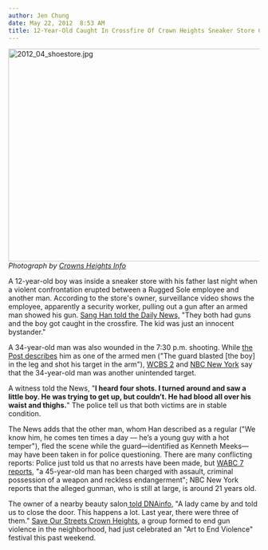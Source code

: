 ```yaml
---
author: Jen Chung
date: May 22, 2012  8:53 AM
title: 12-Year-Old Caught In Crossfire Of Crown Heights Sneaker Store Confrontation
---
```


<p><span class="mt-enclosure mt-enclosure-image" style="display: inline;"> </span></p><div class="image-none"> <img alt="2012_04_shoestore.jpg" src="https://web.archive.org/web/20120605083930im_/http://gothamist.com/attachments/jen/2012_04_shoestore.jpg" width="640" height="427"> <br> <i> Photograph by <a href="https://web.archive.org/web/20120605083930/http://www.crownheights.info/index.php?itemid=28977">Crowns Heights Info</a></i></div> <p></p>

<p>A 12-year-old boy was inside a sneaker store with his father last night when a violent confrontation erupted between a Rugged Sole employee and another man.  According to the store&apos;s owner, surveillance video shows the employee, apparently a security worker, pulling out a gun after an armed man showed his gun. <a href="https://web.archive.org/web/20120605083930/http://www.nydailynews.com/new-york/brooklyn/12-year-old-boy-shot-leg-brooklyn-sneaker-shop-article-1.1082315"> Sang Han told the Daily News,</a> &quot;They both had guns and the boy got caught in the crossfire. The kid was just an innocent bystander.&quot;</p>

<p>A 34-year-old man was also wounded in the 7:30 p.m. shooting. While  <a href="https://web.archive.org/web/20120605083930/http://www.nypost.com/p/news/local/boy_shot_by_mistake_ZYGjmsGS2Sb86NdkckUfRI?utm_medium=rss&amp;utm_content=%20%20%20%20%20%20%20%20Local">the Post describes</a> him as one of the armed men (&quot;The guard blasted [the boy] in the leg and shot his target in the arm&quot;), <a href="https://web.archive.org/web/20120605083930/http://newyork.cbslocal.com/2012/05/22/boy-12-hit-by-stray-bullet-in-brooklyn/">WCBS 2</a>  and <a href="https://web.archive.org/web/20120605083930/http://www.nbcnewyork.com/news/local/Crown-Heights-Shooting-Two-Victims-Eastern-Parkway-Utica-Avenue-Brooklyn-152399895.html">NBC New York</a> say that the 34-year-old man was another unintended target.</p>

<p>A witness told the News, &quot;<strong>I heard four shots. I turned around and saw a little boy. He was trying to get up, but couldn&#x2019;t. He had blood all over his waist and thighs.</strong>&quot;  The police tell us that both victims are in stable condition.</p>

<p>The News adds that the other man, whom Han described as a regular (&quot;We know him, he comes ten times a day &#x2014; he&#x2019;s a young guy with a hot temper&quot;), fled the scene while the guard&#x2014;identified as Kenneth Meeks&#x2014;may have been taken in for police questioning.  There are many conflicting reports: Police just told us that no arrests have been made, but <a href="https://web.archive.org/web/20120605083930/http://abclocal.go.com/wabc/story?section=news/local/new_york&amp;id=8671267&amp;rss=rss-wabc-article-8671267&amp;utm_source=twitterfeed&amp;utm_medium=twitter">WABC 7 reports</a>, &quot;a 45-year-old man has been charged with assault, criminal possession of a weapon and reckless endangerment&quot;; NBC New York reports that the alleged gunman, who is still at large, is around 21 years old.</p>

<p>The owner of a nearby beauty salon<a href="https://web.archive.org/web/20120605083930/http://www.dnainfo.com/new-york/20120521/crown-heights/11-year-old-boy-shot-leg-crown-heights"> told DNAinfo</a>, &quot;A lady came by and told us to close the door. This happens a lot. Last year, there were three of them.&quot; <a href="https://web.archive.org/web/20120605083930/http://www.soscrownheights.org/p/contact.html"> Save Our Streets Crown Heights</a>, a group formed to end gun violence in the neighborhood, had just celebrated an &quot;Art to End Violence&quot; festival this past weekend.</p>